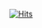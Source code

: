 [![Hits](https://hits.seeyoufarm.com/api/count/incr/badge.svg?url=https%3A%2F%2Fgithub.com%2Fitsjh1242&count_bg=%2379C83D&title_bg=%23E50000&icon=&icon_color=%23E7E7E7&title=hits&edge_flat=false)](https://hits.seeyoufarm.com)
